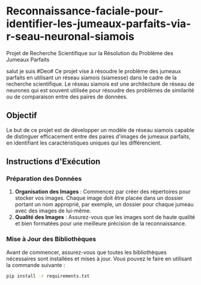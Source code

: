 # Reconnaissance-faciale-pour-identifier-les-jumeaux-parfaits-via-r-seau-neuronal-siamois
Projet de Recherche Scientifique sur la Résolution du Problème des Jumeaux Parfaits

salut je suis #Deo# Ce projet vise à résoudre le problème des jumeaux parfaits en utilisant un réseau siamois (siamesse) dans le cadre de la recherche scientifique. Le réseau siamois est une architecture de réseau de neurones qui est souvent utilisée pour résoudre des problèmes de similarité ou de comparaison entre des paires de données.

## Objectif

Le but de ce projet est de développer un modèle de réseau siamois capable de distinguer efficacement entre des paires d'images de jumeaux parfaits, en identifiant les caractéristiques uniques qui les différencient.

## Instructions d'Exécution

### Préparation des Données

1. **Organisation des Images** : Commencez par créer des répertoires pour stocker vos images. Chaque image doit être placée dans un dossier portant un nom approprié, par exemple, un dossier pour chaque jumeau avec des images de lui-même.
2. **Qualité des Images** : Assurez-vous que les images sont de haute qualité et bien formatées pour une meilleure précision de la reconnaissance.

### Mise à Jour des Bibliothèques

Avant de commencer, assurez-vous que toutes les bibliothèques nécessaires sont installées et mises à jour. Vous pouvez le faire en utilisant la commande suivante :

```bash
pip install -r requirements.txt
